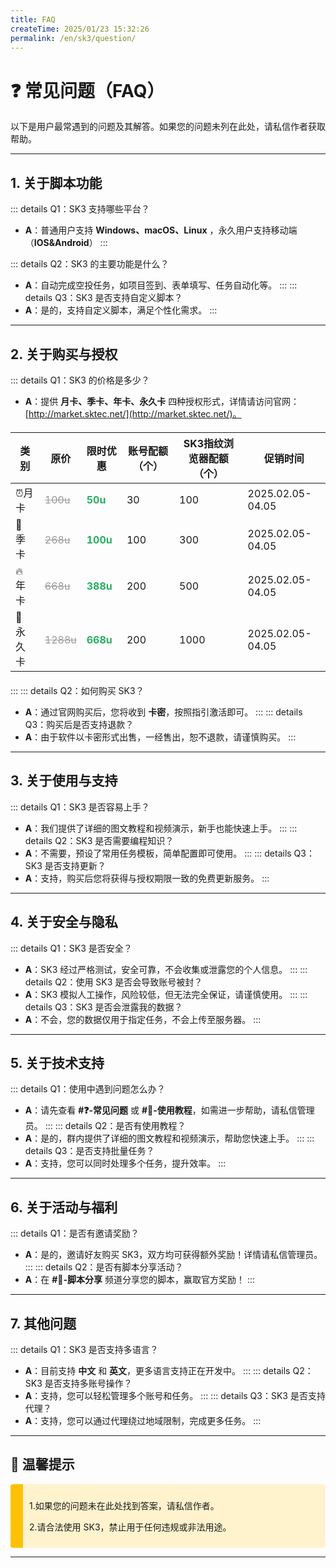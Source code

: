 ```yaml
---
title: FAQ
createTime: 2025/01/23 15:32:26
permalink: /en/sk3/question/
---
```

# ❓ 常见问题（FAQ）

以下是用户最常遇到的问题及其解答。如果您的问题未列在此处，请私信作者获取帮助。

---

## 1. 关于脚本功能

::: details Q1：SK3 支持哪些平台？
  - **A**：普通用户支持 **Windows、macOS、Linux** ，永久用户支持移动端（**IOS&Android**）
:::


::: details Q2：SK3 的主要功能是什么？
- **A**：自动完成空投任务，如项目签到、表单填写、任务自动化等。
:::
::: details Q3：SK3 是否支持自定义脚本？
- **A**：是的，支持自定义脚本，满足个性化需求。
:::
---

## 2. 关于购买与授权

::: details Q1：SK3 的价格是多少？
- **A**：提供 **月卡、季卡、年卡、永久卡** 四种授权形式，详情请访问官网：[http://market.sktec.net/](http://market.sktec.net/)。

<div style="text-align: center; margin: 20px auto; max-width: 800px;">
  
| 类别       | 原价        | 限时优惠 | 账号配额（个） |SK3指纹浏览器配额（个）| 促销时间       |
|------------|-------------|------------|--------|----------------|----------------|
| ⏰月卡  | <span style="color: #999; text-decoration: line-through;">100u</span> | <span style="color: #27ae60; font-weight: bold;">50u</span> | 30   |100  | 2025.02.05-04.05|
| 🚀 季卡   | <span style="color: #999; text-decoration: line-through;">268u</span> | <span style="color: #27ae60; font-weight: bold;">100u</span> | 100    | 300 | 2025.02.05-04.05|
| 🔥 年卡  | <span style="color: #999; text-decoration: line-through;">668u</span> | <span style="color: #27ae60; font-weight: bold;">388u</span> | 200   | 500  |2025.02.05-04.05|
| 💎 永久卡  | <span style="color: #999; text-decoration: line-through;">1288u</span> | <span style="color: #27ae60; font-weight: bold;">668u</span> | 200 | 1000| 2025.02.05-04.05|

</div>

:::
::: details Q2：如何购买 SK3？
- **A**：通过官网购买后，您将收到 **卡密**，按照指引激活即可。
:::
::: details Q3：购买后是否支持退款？
- **A**：由于软件以卡密形式出售，一经售出，恕不退款，请谨慎购买。
:::
---

## 3. 关于使用与支持

::: details Q1：SK3 是否容易上手？
- **A**：我们提供了详细的图文教程和视频演示，新手也能快速上手。
:::
::: details Q2：SK3 是否需要编程知识？
- **A**：不需要，预设了常用任务模板，简单配置即可使用。
:::
::: details Q3：SK3 是否支持更新？
- **A**：支持，购买后您将获得与授权期限一致的免费更新服务。
:::
---

## 4. 关于安全与隐私

::: details Q1：SK3 是否安全？
- **A**：SK3 经过严格测试，安全可靠，不会收集或泄露您的个人信息。
:::
::: details Q2：使用 SK3 是否会导致账号被封？
- **A**：SK3 模拟人工操作，风险较低，但无法完全保证，请谨慎使用。
:::
::: details Q3：SK3 是否会泄露我的数据？
- **A**：不会，您的数据仅用于指定任务，不会上传至服务器。
:::
---

## 5. 关于技术支持

::: details Q1：使用中遇到问题怎么办？
- **A**：请先查看 **#❓-常见问题** 或 **#📖-使用教程**，如需进一步帮助，请私信管理员。
:::
::: details Q2：是否有使用教程？
- **A**：是的，群内提供了详细的图文教程和视频演示，帮助您快速上手。
:::
::: details Q3：是否支持批量任务？
- **A**：支持，您可以同时处理多个任务，提升效率。
:::
---

## 6. 关于活动与福利

::: details Q1：是否有邀请奖励？
- **A**：是的，邀请好友购买 SK3，双方均可获得额外奖励！详情请私信管理员。
:::
::: details Q2：是否有脚本分享活动？
- **A**：在 **#🔧-脚本分享** 频道分享您的脚本，赢取官方奖励！
:::
---

## 7. 其他问题

::: details Q1：SK3 是否支持多语言？
- **A**：目前支持 **中文** 和 **英文**，更多语言支持正在开发中。
:::
::: details Q2：SK3 是否支持多账号操作？
- **A**：支持，您可以轻松管理多个账号和任务。
:::
::: details Q3：SK3 是否支持代理？
- **A**：支持，您可以通过代理绕过地域限制，完成更多任务。
:::
---

## 📢 温馨提示


<div style="background-color: #fff3cd; border-left: 20px solid #ffc107; padding: 10px; border-radius: 4px; margin: 10px 0;">
<p> 1.如果您的问题未在此处找到答案，请私信作者。</p>
<p> 2.请合法使用 SK3，禁止用于任何违规或非法用途。</p>
</div>

---


